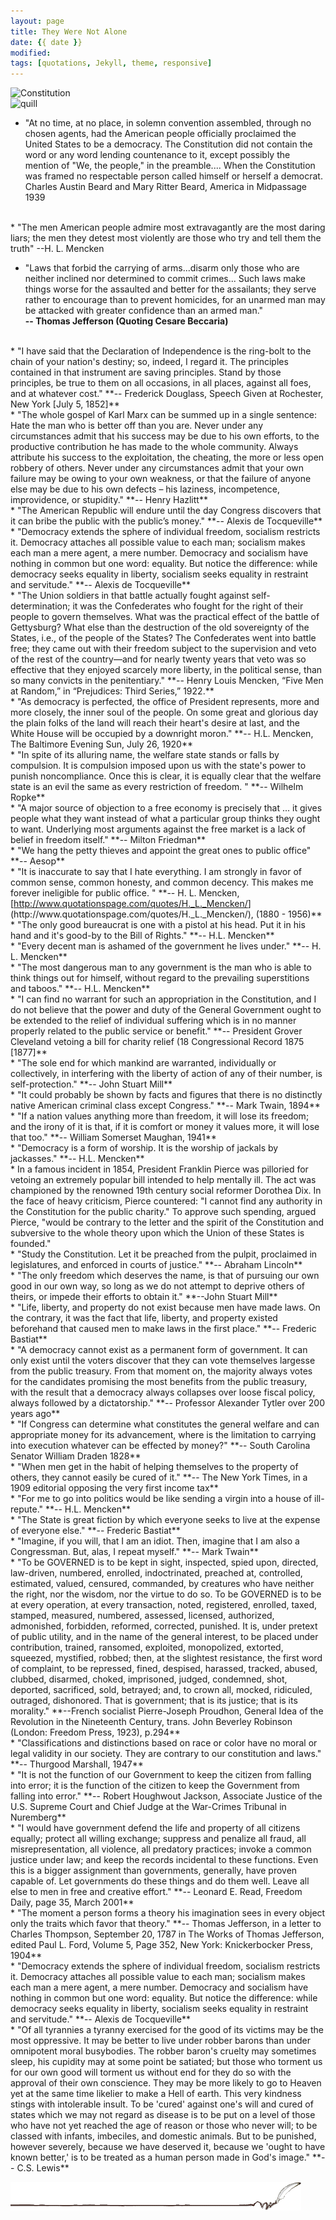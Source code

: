 ```yaml
---
layout: page
title: They Were Not Alone 
date: {{ date }}
modified:
tags: [quotations, Jekyll, theme, responsive]
---
```

![Constitution](../../images/const1.gif "Constitution")   
![quill](../../images/quill.gif "Quill Image") 

* "At no time, at no place, in solemn convention assembled, through no chosen agents, had the American people officially proclaimed the United States to be a democracy. The Constitution did not contain the word or any word lending countenance to it, except possibly the mention of "We, the people," in the preamble.... When the Constitution was framed no respectable person called himself or herself a democrat.  Charles Austin Beard and Mary Ritter Beard, America in Midpassage 1939
<br>
* "The men American people admire most extravagantly are the most daring liars; the men they detest most violently are those who try and tell them the truth" --H. L. Mencken

* "Laws that forbid the carrying of arms...disarm only those who are neither inclined nor determined to commit crimes... Such laws make things worse for the assaulted and better for the assailants; they serve rather to encourage than to prevent homicides, for an unarmed man may be attacked with greater confidence than an armed man."  
**-- Thomas Jefferson (Quoting Cesare Beccaria)**  
<br>  
* "I have said that the Declaration of Independence is the ring-bolt to the chain of your nation's destiny; so, indeed, I regard it. The principles contained in that instrument are saving principles. Stand by those principles, be true to them on all occasions, in all places, against all foes, and at whatever cost."  
**-- Frederick Douglass, Speech Given at Rochester, New York [July 5, 1852]**  
<br>  
* "The whole gospel of Karl Marx can be summed up in a single sentence: Hate the man who is better off than you are. Never under any circumstances admit that his success may be due to his own efforts, to the productive contribution he has made to the whole community. Always attribute his success to the exploitation, the cheating, the more or less open robbery of others. Never under any circumstances admit that your own failure may be owing to your own weakness, or that the failure of anyone else may be due to his own defects – his laziness, incompetence, improvidence, or stupidity."  
**-- Henry Hazlitt**  
<br>  
* "The American Republic will endure until the day Congress discovers that it can bribe the public with the public’s money."  
**-- Alexis de Tocqueville**  
<br>  
* "Democracy extends the sphere of individual freedom, socialism restricts it. Democracy attaches all possible value to each man; socialism makes each man a mere agent, a mere number. Democracy and socialism have nothing in common but one word: equality. But notice the difference: while democracy seeks equality in liberty, socialism seeks equality in restraint and servitude."  
**-- Alexis de Tocqueville**  
<br>
* "The Union soldiers in that battle actually fought against self-determination; it was the Confederates who fought for the right of their people to govern themselves. What was the practical effect of the battle of Gettysburg? What else than the destruction of the old sovereignty of the States, i.e., of the people of the States? The Confederates went into battle free; they came out with their freedom subject to the supervision and veto of the rest of the country—and for nearly twenty years that veto was so effective that they enjoyed scarcely more liberty, in the political sense, than so many convicts in the penitentiary."  
**-- Henry Louis Mencken, “Five Men at Random,” in “Prejudices: Third Series,” 1922.**  
<br>  
* "As democracy is perfected, the office of President represents, more and more closely, the inner soul of the people. On some great and glorious day the plain folks of the land will reach their heart's desire at last, and the White House will be occupied by a downright moron."  
**-- H.L. Mencken, The Baltimore Evening Sun, July 26, 1920**  
<br>  
* "In spite of its alluring name, the welfare state stands or falls by compulsion. It is compulsion imposed upon us with the state's power to punish noncompliance. Once this is clear, it is equally clear that the welfare state is an evil the same as every restriction of freedom. "  
**-- Wilhelm Ropke**  
<br>  
* "A major source of objection to a free economy is precisely that ... it gives people what they want instead of what a particular group thinks they ought to want. Underlying most arguments against the free market is a lack of belief in freedom itself."  
**-- Milton Friedman**  
<br>
* "We hang the petty thieves and appoint the great ones to public office"  
**-- Aesop**  
<br>  
* "It is inaccurate to say that I hate everything. I am strongly in favor of common sense, common honesty, and common decency. This makes me forever ineligible for public office. "  
**-- H. L. Mencken, [<u>http://www.quotationspage.com/quotes/H._L._Mencken/</u>](http://www.quotationspage.com/quotes/H._L._Mencken/), (1880 - 1956)**  
<br>  
* "The only good bureaucrat is one with a pistol at his head. Put it in his hand and it's good-by to the Bill of Rights."  
**-- H.L. Mencken**  
<br>  
* "Every decent man is ashamed of the government he lives under."  
**-- H. L. Mencken**  
<br>  
*  "The most dangerous man to any government is the man who is able to think things out for himself, without regard to the prevailing superstitions and taboos."  
**-- H.L. Mencken**  
<br>  
* "I can find no warrant for such an appropriation in the Constitution, and I do not believe that the power and duty of the General Government ought to be extended to the relief of individual suffering which is in no manner properly related to the public service or benefit."  
**-- President Grover Cleveland vetoing a bill for charity relief (18 Congressional Record 1875 [1877]**  
<br>  
* "The sole end for which mankind are warranted, individually or collectively, in interfering with the liberty of action of any of their number, is self-protection."  
**-- John Stuart Mill**  
<br>   
* "It could probably be shown by facts and figures that there is no distinctly native American criminal class except Congress."  
**-- Mark Twain, 1894**  
<br>  
* "If a nation values anything more than freedom, it will lose its freedom; and the irony of it is that, if it is comfort or money it values more, it will lose that too."  
**-- William Somerset Maughan, 1941**  
<br>  
* "Democracy is a form of worship. It is the worship of jackals by jackasses."  
**-- H.L. Mencken**  
<br>  
* In a famous incident in 1854, President Franklin Pierce was pilloried for vetoing an extremely popular bill intended to help mentally ill. The act was championed by the renowned 19th century social reformer Dorothea Dix. In the face of heavy criticism, Pierce countered: "I cannot find any authority in the Constitution for the public charity." To approve such spending, argued Pierce, "would be contrary to the letter and the spirit of the Constitution and subversive to the whole theory upon which the Union of these States is founded."  
<br>  
* "Study the Constitution. Let it be preached from the pulpit, proclaimed in legislatures, and enforced in courts of justice."  
**-- Abraham Lincoln**  
<br>  
* "The only freedom which deserves the name, is that of pursuing our own good in our own way, so long as we do not attempt to deprive others of theirs, or impede their efforts to obtain it."  
**--John Stuart Mill**  
<br>  
* "Life, liberty, and property do not exist because men have made laws. On the contrary, it was the fact that life, liberty, and property existed beforehand that caused men to make laws in the first place."  
**-- Frederic Bastiat**  
<br>  
* "A democracy cannot exist as a permanent form of government. It can only exist until the voters discover that they can vote themselves largesse from the public treasury. From that moment on, the majority always votes for the candidates promising the most benefits from the public treasury, with the result that a democracy always collapses over loose fiscal policy, always followed by a dictatorship."  
**-- Professor Alexander Tytler over 200 years ago**  
<br>  
* "If Congress can determine what constitutes the general welfare and can appropriate money for its advancement, where is the limitation to carrying into execution whatever can be effected by money?"  
**-- South Carolina Senator William Draden 1828**  
<br>  
* "When men get in the habit of helping themselves to the property of others, they cannot easily be cured of it."  
**-- The New York Times, in a 1909 editorial opposing the very first income tax**  
<br>  
* "For me to go into politics would be like sending a virgin into a house of ill-repute."  
**-- H.L. Mencken**  
<br>  
* "The State is great fiction by which everyone seeks to live at the expense of everyone else."  
**-- Frederic Bastiat**  
<br>  
* "Imagine, if you will, that I am an idiot.  
Then, imagine that I am also a Congressman.  
But, alas, I repeat myself."  
**-- Mark Twain**  
<br>  
* "To be GOVERNED is to be kept in sight, inspected, spied upon, directed, law-driven, numbered, enrolled, indoctrinated, preached at, controlled, estimated, valued, censured, commanded, by creatures who have neither the right, nor the wisdom, nor the virtue to do so. To be GOVERNED is to be at every operation, at every transaction, noted, registered, enrolled, taxed, stamped, measured, numbered, assessed, licensed, authorized, admonished, forbidden, reformed, corrected, punished. It is, under pretext of public utility, and in the name of the general interest, to be placed under contribution, trained, ransomed, exploited, monopolized, extorted, squeezed, mystified, robbed; then, at the slightest resistance, the first word of complaint, to be repressed, fined, despised, harassed, tracked, abused, clubbed, disarmed, choked, imprisoned, judged, condemned, shot, deported, sacrificed, sold, betrayed; and, to crown all, mocked, ridiculed, outraged, dishonored. That is government; that is its justice; that is its morality."  
**--French socialist Pierre-Joseph Proudhon, General Idea of the Revolution in the Nineteenth Century, trans. John Beverley Robinson (London: Freedom Press, 1923), p.294**  
<br>  
* "Classifications and distinctions based on race or color have no moral or legal validity in our society. They are contrary to our constitution and laws."  
**-- Thurgood Marshall, 1947**  
<br>  
*  "It is not the function of our Government to keep the citizen from falling into error; it is the function of the citizen to keep the Government from falling into error."  
**-- Robert Houghwout Jackson, Associate Justice of the U.S. Supreme Court and Chief Judge at the War-Crimes Tribunal in Nuremberg**  
<br>
* "I would have government defend the life and property of all citizens equally; protect all willing exchange; suppress and penalize all fraud, all misrepresentation, all violence, all predatory practices; invoke a common justice under law; and keep the records incidental to these functions. Even this is a bigger assignment than governments, generally, have proven capable of. Let governments do these things and do them well. Leave all else to men in free and creative effort."  
**-- Leonard E. Read, Freedom Daily, page 35, March 2001**  
<br>  
* "The moment a person forms a theory his imagination sees in every object only the traits which favor that theory."  
**-- Thomas Jefferson, in a letter to Charles Thompson, September 20, 1787 in The Works of Thomas Jefferson, edited Paul L. Ford, Volume 5, Page 352, New York: Knickerbocker Press, 1904**  
<br>  
* "Democracy extends the sphere of individual freedom, socialism restricts it. Democracy attaches all possible value to each man; socialism makes each man a mere agent, a mere number. Democracy and socialism have nothing in common but one word: equality. But notice the difference: while democracy seeks equality in liberty, socialism seeks equality in restraint and servitude."  
**-- Alexis de Tocqueville**  
<br>  
* "Of all tyrannies a tyranny exercised for the good of its victims may be the most oppressive. It may be better to live under robber barons than under omnipotent moral busybodies. The robber baron's cruelty may sometimes sleep, his cupidity may at some point be satiated; but those who torment us for our own good will torment us without end for they do so with the approval of their own conscience. They may be more likely to go to Heaven yet at the same time likelier to make a Hell of earth. This very kindness stings with intolerable insult. To be 'cured' against one's will and cured of states which we may not regard as disease is to be put on a level of those who have not yet reached the age of reason or those who never will; to be classed with infants, imbeciles, and domestic animals. But to be punished, however severely, because we have deserved it, because we 'ought to have known better,' is to be treated as a human person made in God's image."  
**-- C.S. Lewis**  

![quill](../images/quill.gif "Quill Image")  
